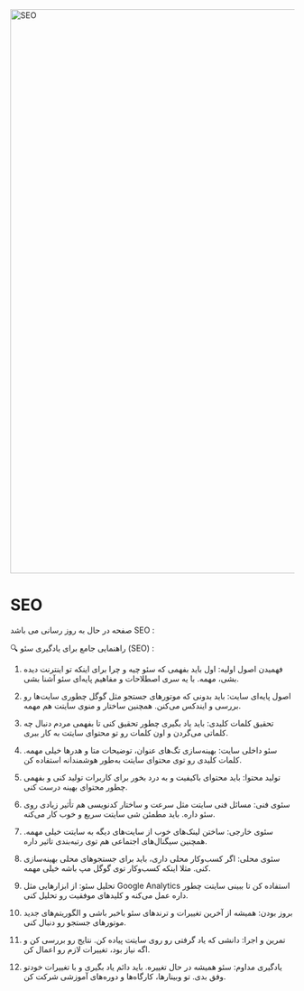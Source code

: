 <img align="center" alt="SEO" width = "1000"  src="https://dukami.com/wp-content/uploads/2023/02/SEO-gif-makccer-2.gif" >


# SEO

صفحه در حال به روز رسانی می باشد
SEO :

🔍  راهنمایی جامع برای یادگیری سئو (SEO) :

1. فهمیدن اصول اولیه:
اول باید بفهمی که سئو چیه و چرا برای اینکه تو اینترنت دیده بشی، مهمه. با یه سری اصطلاحات و مفاهیم پایه‌ای سئو آشنا بشی.

2. اصول پایه‌ای سایت:
باید بدونی که موتورهای جستجو مثل گوگل چطوری سایت‌ها رو بررسی و ایندکس می‌کنن. همچنین ساختار و منوی سایتت هم مهمه.

3. تحقیق کلمات کلیدی:
باید یاد بگیری چطور تحقیق کنی تا بفهمی مردم دنبال چه کلماتی می‌گردن و اون کلمات رو تو محتوای سایتت به کار ببری.

4. سئو داخلی سایت:
بهینه‌سازی تگ‌های عنوان، توضیحات متا و هدرها خیلی مهمه. کلمات کلیدی رو توی محتوای سایتت به‌طور هوشمندانه استفاده کن.

5. تولید محتوا:
باید محتوای باکیفیت و به درد بخور برای کاربرات تولید کنی و بفهمی چطور محتوای بهینه درست کنی.

6. سئوی فنی:
مسائل فنی سایتت مثل سرعت و ساختار کدنویسی هم تأثیر زیادی روی سئو داره. باید مطمئن شی سایتت سریع و خوب کار می‌کنه.

7. سئوی خارجی:
ساختن لینک‌های خوب از سایت‌های دیگه به سایتت خیلی مهمه. همچنین سیگنال‌های اجتماعی هم توی رتبه‌بندی تاثیر داره.

8. سئوی محلی:
اگر کسب‌وکار محلی داری، باید برای جستجوهای محلی بهینه‌سازی کنی. مثلا اینکه کسب‌وکار توی گوگل مپ باشه خیلی مهمه.

9. تحلیل سئو:
از ابزارهایی مثل Google Analytics استفاده کن تا ببینی سایتت چطور داره عمل می‌کنه و کلیدهای موفقیت رو تحلیل کنی.

10. بروز بودن:
همیشه از آخرین تغییرات و ترندهای سئو باخبر باشی و الگوریتم‌های جدید موتورهای جستجو رو دنبال کنی.

11. تمرین و اجرا:
دانشی که یاد گرفتی رو روی سایتت پیاده کن. نتایج رو بررسی کن و اگه نیاز بود، تغییرات لازم رو اعمال کن.

12. یادگیری مداوم:
سئو همیشه در حال تغییره. باید دائم یاد بگیری و با تغییرات خودتو وفق بدی. تو وبینارها، کارگاه‌ها و دوره‌های آموزشی شرکت کن.
